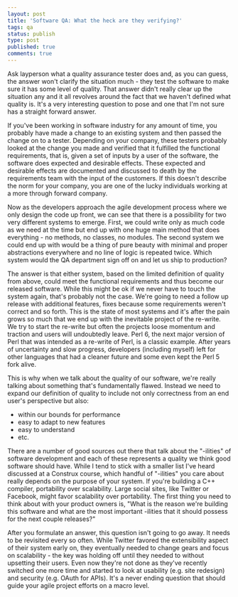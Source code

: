 ```yaml
---
layout: post
title: 'Software QA: What the heck are they verifying?'
tags: qa
status: publish
type: post
published: true
comments: true
---
```

Ask layperson what a quality assurance tester does and, as you can guess, the 
answer won\'t clarify the situation much - they test the software to make sure 
it has some level of quality. That answer didn\'t really clear up the situation 
any and it all revolves around the fact that we haven\'t defined what quality 
is. It\'s a very interesting question to pose and one that I\'m not sure has a 
straight forward answer.

<!--EndExcerpt-->

If you\'ve been working in software industry for any amount of time, you probably 
have made a change to an existing system and then passed the change on to a tester. 
Depending on your company, these testers probably looked at the change you made 
and verified that it fulfilled the functional requirements, that is, given a set 
of inputs by a user of the software, the software does expected and desirable 
effects. These expected and desirable effects are documented and discussed to 
death by the requirements team with the input of the customers. If this doesn\'t 
describe the norm for your company, you are one of the lucky individuals working 
at a more through forward company.

Now as the developers approach the agile development process where we only design 
the code up front, we can see that there is a possibility for two very different 
systems to emerge. First, we could write only as much code as we need at the time 
but end up with one huge main method that does everything - no methods, no classes, 
no modules. The second system we could end up with would be a thing of pure beauty 
with minimal and proper abstractions everywhere and no line of logic is repeated 
twice. Which system would the QA department sign off on and let us ship to production?

The answer is that either system, based on the limited definition of quality from above, 
could meet the functional requirements and thus become our released software. While this 
might be ok if we never have to touch the system again, that\'s probably not the case. 
We\'re going to need a follow up release with additional features, fixes because some 
requirements weren\'t correct and so forth. This is the state of most systems and it\'s 
after the pain grows so much that we end up with the inevitable project of the re-write. 
We try to start the re-write but often the projects loose momentum and traction and users 
will undoubtedly leave. Perl 6, the next major version of Perl that was intended as a 
re-write of Perl, is a classic example. After years of uncertainty and slow progress,
developers (including myself) left for other languages that had a cleaner future and some 
even kept the Perl 5 fork alive.

This is why when we talk about the quality of our software, we\'re really talking about 
something that\'s fundamentally flawed. Instead we need to expand our definition of quality 
to include not only correctness from an end user\'s perspective but also:

* within our bounds for performance
* easy to adapt to new features
* easy to understand
* etc.

There are a number of good sources out there that talk about the \"-ilities\" of software 
development and each of these represents a quality we think good software should have. While 
I tend to stick with a smaller list I\'ve heard discussed at a Construx course, which handful 
of \"-ilities\" you care about really depends on the purpose of your system. If you\'re building 
a C++ compiler, portability over scalability. Large social sites, like Twitter or Facebook, 
might favor scalability over portability. The first thing you need to think about with your 
product owners is, \"What is the reason we\'re building this software and what are the most 
important -ilities that it should possess for the next couple releases?\"

After you formulate an answer, this question isn\'t going to go away. It needs to be revisited 
every so often. While Twitter favored the extensibility aspect of their system early on, they 
eventually needed to change gears and focus on scalability - the key was holding off until 
they needed to without upsetting their users. Even now they\'re not done as they\'ve recently 
switched one more time and started to look at usability (e.g. site redesign) and security 
(e.g. OAuth for APIs). It\'s a never ending question that should guide your agile project 
efforts on a macro level.

